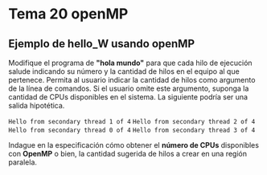 # Tema 20 openMP

## Ejemplo de hello_W usando openMP

Modifique el programa de **"hola mundo"** para que cada hilo de ejecución salude indicando su número y la cantidad de hilos en el equipo al que pertenece. Permita al usuario indicar la cantidad de hilos como argumento de la línea de comandos. Si el usuario omite este argumento, suponga la cantidad de CPUs disponibles en el sistema. La siguiente podría ser una salida hipotética.

`Hello from secondary thread 1 of 4`
`Hello from secondary thread 2 of 4`
`Hello from secondary thread 0 of 4`
`Hello from secondary thread 3 of 4`

Indague en la especificación cómo obtener el **número de CPUs** disponibles con **OpenMP** o bien, la cantidad sugerida de hilos a crear en una región paralela.
